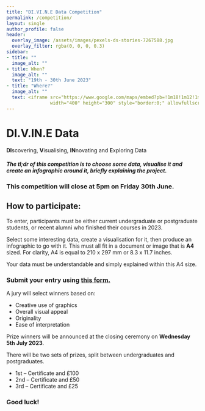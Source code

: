 ```yaml
---
title: "DI.VI.N.E Data Competition"
permalink: /competition/
layout: single
author_profile: false
header:
  overlay_image: /assets/images/pexels-ds-stories-7267588.jpg
  overlay_filter: rgba(0, 0, 0, 0.3)
sidebar:
- title: ""
  image_alt: ""
- title: When?
  image_alt: ""
  text: "19th - 30th June 2023"
- title: "Where?"
  image_alt: ""
  text: <iframe src="https://www.google.com/maps/embed?pb=!1m18!1m12!1m3!1d3320.8228508561547!2d-1.053235900271721!3d53.9463752888051!2m3!1f0!2f0!3f0!3m2!1i1024!2i768!4f13.1!3m3!1m2!1s0x487930324a78a6f3%3A0xe55ee181ddf91d18!2sUniversity%20of%20York!5e0!3m2!1sen!2suk!4v1686601297649!5m2!1sen!2suk" 
                width="400" height="300" style="border:0;" allowfullscreen="" loading="lazy" referrerpolicy="no-referrer-when-downgrade"></iframe>
---
```


# DI.V.IN.E Data
**DI**scovering, **V**isualising, **IN**novating and **E**xploring Data

#### *The tl;dr of this competition is to choose some data, visualise it and create an infographic around it, briefly explaining the project.*

### This competition will close at 5pm on Friday 30th June.

## How to participate:

To enter, participants must be either current undergraduate or postgraduate students, or recent alumni who finished their courses in 2023.

Select some interesting data, create a visualisation for it, then produce an infographic to go with it. This must all fit in a document or image that is **A4** sized.
For clarity, A4 is equal to 210 x 297 mm	or 8.3 x 11.7 inches.

Your data must be understandable and simply explained within this A4 size.

### Submit your entry using [this form.](https://forms.gle/mQFYiRWK3v5ccAvSA)

A jury will select winners based on:
* Creative use of graphics
* Overall visual appeal
* Originality
* Ease of interpretation

Prize winners will be announced at the closing ceremony on **Wednesday 5th July 2023**.

There will be two sets of prizes, split between undergraduates and postgraduates.
* 1st – Certificate and £100
* 2nd – Certificate and £50
* 3rd – Certificate and £25

### Good luck!
